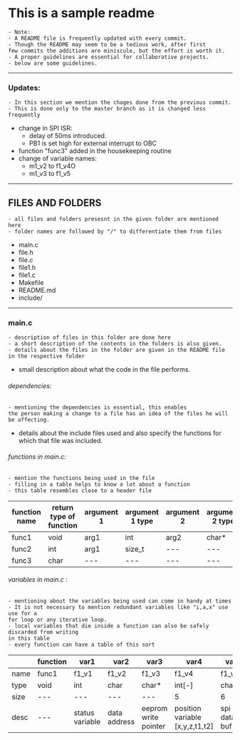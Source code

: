 # This is a sample readme


	- Note:
	- A README file is frequently updated with every commit.
	- Though the README may seem to be a tedious work, after first 
	few commits the additions are miniscule, but the effort is worth it.
	- A proper guidelines are essential for collaborative projects.
	- below are some guidelines.


---

### Updates:


	- In this section we mention the chages done from the previous commit.
	- This is done only to the master branch as it is changed less frequently 


- change in SPI ISR:
	- delay of 50ms introduced.
	- PB1 is set high for external interrupt to OBC
- function "func3" added in the housekeeping routine
- change of variable names:
	- m1_v2 to f1_v4O
	- m1_v3 to f1_v5


---


## FILES AND FOLDERS

	- all files and folders presesnt in the given folder are mentioned here
	- folder names are followed by "/" to differentiate them from files


- main.c
- file.h
- file.c
- file1.h
- file1.c
- Makefile
- README.md
- include/ 


---

### main.c

	- description of files in this folder are done here
	- a short description of the contents in the folders is also given.
	- details about the files in the folder are given in the README file in the respective folder


- small description about what the code in the file performs.

###### dependencies:

	- mentioning the dependencies is essential, this enables 
	the person making a change to a file has an idea of the files he will be affecting. 

- details about the include files used and also specify the functions for which that file was included.

###### functions  in main.c:

	- mention the functions being used in the file
	- filling in a table helps to know a lot about a function
	- this table resembles close to a header file

| function name | return type of function | argument 1 | argument 1 type | argument 2 | argument 2 type |
|   --- 		| 			--- 		  |		---    |	--- 		 |	--- 	  | 	--- 		|
|   func1 		| 			void 		  |		arg1    |	int 		 |	arg2  	  | 	char* 		|
|   func2 		| 			int 		  |		arg1    |	size_t 		 | ---    	  | 	   --- 		|
|   func3 		| 			char 		  |		  ---   |	 ---   		 | ---	     	  | --- 	    		|

###### variables in main.c :

	- mentioning about the variables being used can come in handy at times
	- It is not necessary to mention redundant variables like "i,a,x" use use for a 
	for loop or any iterative loop.
	- local variables that die inside a function can also be safely discarded from writing
	in this table
	- every function can have a table of this sort

|		| function 		|	var1	|	var2	|	var3	|	var4	|	var5	|	var6	|
|	---	|	---			|	---		|	---		|	---		|	---		|	---		|	---		|
| name	|	func1		|	f1_v1	|	f1_v2	|	f1_v3	|	f1_v4	|	f1_v5	|	---		|
| type	|	void		|	int		|	char	|	char*	|	int\[-\]	|	char\[-\]	|	---		|
| size	|	---			|	---		|	---		|	---		|	5		|	6		|	---		|
| desc	|	---			|	status variable		|	data address		|	eeprom write pointer	|	position variable [x,y,z,t1,t2]		|	spi data buf	|	---		|


